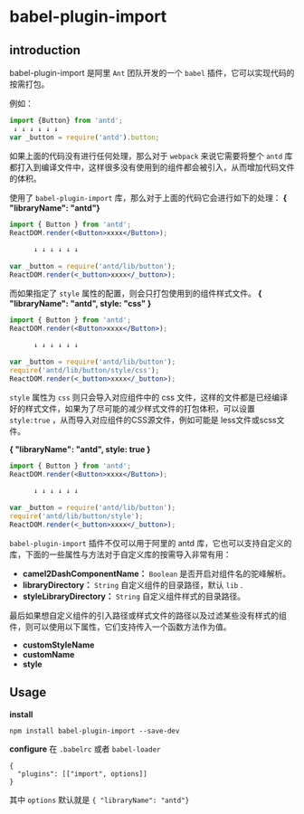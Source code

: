 # babel-plugin-import

## introduction

babel-plugin-import 是阿里 `Ant` 团队开发的一个 `babel` 插件，它可以实现代码的按需打包。

例如：

``` jsx
import {Button} from 'antd';
 ↓ ↓ ↓ ↓ ↓ ↓
var _button = require('antd').button;
```

如果上面的代码没有进行任何处理，那么对于 `webpack` 来说它需要将整个 `antd` 库都打入到编译文件中，这样很多没有使用到的组件都会被引入，从而增加代码文件的体积。

使用了 `babel-plugin-import` 库，那么对于上面的代码它会进行如下的处理：
**{ "libraryName": "antd"}**

``` jsx
import { Button } from 'antd';
ReactDOM.render(<Button>xxxx</Button>);
 
      ↓ ↓ ↓ ↓ ↓ ↓
 
var _button = require('antd/lib/button');
ReactDOM.render(<_button>xxxx</_button>);
``` 
而如果指定了 `style` 属性的配置，则会只打包使用到的组件样式文件。
**{ "libraryName": "antd", style: "css" }**

```jsx
import { Button } from 'antd';
ReactDOM.render(<Button>xxxx</Button>);
 
      ↓ ↓ ↓ ↓ ↓ ↓
 
var _button = require('antd/lib/button');
require('antd/lib/button/style/css');
ReactDOM.render(<_button>xxxx</_button>);
```

`style` 属性为 `css` 则只会导入对应组件中的 css 文件，这样的文件都是已经编译好的样式文件，如果为了尽可能的减少样式文件的打包体积，可以设置 `style:true` ，从而导入对应组件的CSS源文件，例如可能是 less文件或scss文件。

**{ "libraryName": "antd", style: true }**

``` jsx
import { Button } from 'antd';
ReactDOM.render(<Button>xxxx</Button>);
 
      ↓ ↓ ↓ ↓ ↓ ↓
 
var _button = require('antd/lib/button');
require('antd/lib/button/style');
ReactDOM.render(<_button>xxxx</_button>);
```

`babel-plugin-import` 插件不仅可以用于阿里的 antd 库，它也可以支持自定义的库，下面的一些属性与方法对于自定义库的按需导入非常有用：

* **camel2DashComponentName：** `Boolean` 是否开启对组件名的驼峰解析。
* **libraryDirectory：** `String` 自定义组件的目录路径，默认 `lib` . 
* **styleLibraryDirectory：** `String` 自定义组件样式的目录路径。

最后如果想自定义组件的引入路径或样式文件的路径以及过滤某些没有样式的组件，则可以使用以下属性，它们支持传入一个函数方法作为值。

* **customStyleName**
* **customName**
* **style**

## Usage

**install**

``` text
npm install babel-plugin-import --save-dev
```

**configure**
在 `.babelrc` 或者 `babel-loader` 

``` text
{
  "plugins": [["import", options]]
}
```

其中 `options` 默认就是 `{ "libraryName": "antd"}` 
